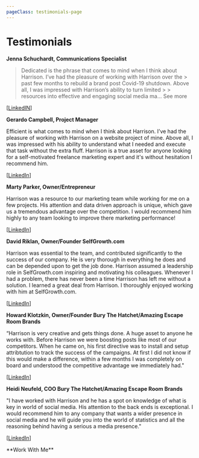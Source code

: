 ```yaml
---
pageClass: testimonials-page
---
```


<ToggleDarkMode>

</ToggleDarkMode>

# Testimonials 



<TestimonialCard image="/test/jen.jpg">

  
  **Jenna Schuchardt, Communications Specialist**
  
> Dedicated is the phrase that comes to mind when I think about Harrison. I’ve had the pleasure of working with Harrison over the > past few months to rebuild a brand post Covid-19 shutdown. Above all, I was impressed with Harrison’s ability to turn limited > > resources into effective and engaging social media ma... See more
  
  [[LinkedIN](https://www.linkedin.com/in/jennaschuchardt/)] 

</TestimonialCard>



<TestimonialCard image="/test/ger.jpg">

  **Gerardo Campbell, Project Manager**
  
Efficient is what comes to mind when I think about Harrison. I’ve had the pleasure of working with Harrison on a website project of mine. Above all, I was impressed with his ability to understand what I needed and execute that task without the extra fluff. Harrison is a true asset for anyone looking for a self-motivated freelance marketing expert and it's without hesitation I recommend him.

  [[LinkedIn](https://www.linkedin.com/in/gcampbell811072/)]

</TestimonialCard>

<TestimonialCard image="/test/mar.jpg" hideBorder=true>

  **Marty Parker, Owner/Entrepreneur**

  Harrison was a resource to our marketing team while working for me on a few projects. His attention and data driven approach is unique, which gave us a tremendous advantage over the competition. I would recommend him highly to any team looking to improve there marketing performance!

   [[LinkedIn](https://www.linkedin.com/in/marty-parker-37191714/)]

</TestimonialCard>

<TestimonialCard image="/test/dav.jpg" hideBorder=true>

  **David Riklan, Owner/Founder SelfGrowth.com**

Harrison was essential to the team, and contributed significantly to the success of our company. He is very thorough in everything he does and can be depended upon to get the job done. Harrison assumed a leadership role in SelfGrowth.com inspiring and motivating his colleagues. Whenever I had a problem, there has never been a time Harrison has left me without a solution. I learned a great deal from Harrison. I thoroughly enjoyed working with him at SelfGrowth.com.

   [[LinkedIn](https://www.linkedin.com/in/davidriklan/)]


</TestimonialCard>

<TestimonialCard image="/test/how.jpg" hideBorder=true>

  **Howard Klotzkin, Owner/Founder Bury The Hatchet/Amazing Escape Room Brands**

“Harrison is very creative and gets things done. A huge asset to anyone he works with. Before Harrison we were boosting posts like most of our competitors. When he came on, his first directive was to install and setup attribtution to track the success of the campaigns. At first I did not know if this would make a difference, within a few months I was completely on board and understood the competitive advantage we immediately had."
   
   [[LinkedIn](https://www.linkedin.com/in/howard-klotzkin-ba83bb6b/)]


</TestimonialCard>
<TestimonialCard image="/test/hei.jpg" hideBorder=true>

  **Heidi Neufeld, COO Bury The Hatchet/Amazing Escape Room Brands**

"I have worked with Harrison and he has a spot on knowledge of what is key in world of social media. His attention to the back ends is exceptional. I would recommend him to any company that wants a wider presence in social media and he will guide you into the world of statistics and all the reasoning behind having a serious a media presence."

   [[LinkedIn](https://www.linkedin.com/in/heidi-neufeld-2141954/)]


</TestimonialCard>

<WorkWithMe>
**Work With Me** 
</WorkWithMe>

<style lang="stylus">

.testimonials-page
  background-color #fafbfc

</style>
